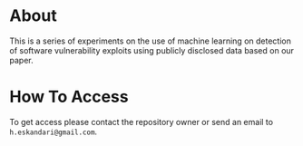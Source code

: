 # About
This is a series of experiments on the use of machine learning on detection of software vulnerability exploits using publicly disclosed data based on our paper.

# How To Access

To get access please contact the repository owner or send an email to `h.eskandari@gmail.com`.

